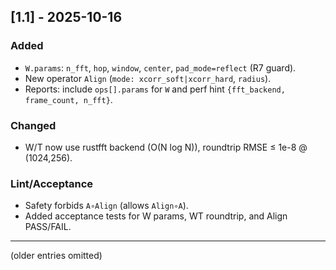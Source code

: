 ## [1.1] - 2025-10-16
### Added
- `W.params`: `n_fft`, `hop`, `window`, `center`, `pad_mode=reflect` (R7 guard).
- New operator `Align` (`mode: xcorr_soft|xcorr_hard`, `radius`).
- Reports: include `ops[].params` for `W` and perf hint `{fft_backend, frame_count, n_fft}`.

### Changed
- W/T now use rustfft backend (O(N log N)), roundtrip RMSE ≤ 1e-8 @ (1024,256).

### Lint/Acceptance
- Safety forbids `A∘Align` (allows `Align∘A`).
- Added acceptance tests for W params, WT roundtrip, and Align PASS/FAIL.

---
(older entries omitted)
